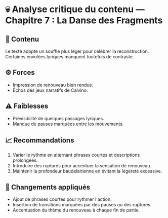 # 💀 Analyse critique du contenu — Chapitre 7 : La Danse des Fragments

## 🧠 Contenu
Le texte adopte un souffle plus léger pour célébrer la reconstruction. Certaines envolées lyriques manquent toutefois de contraste.

## ⚙️ Forces
- Impression de renouveau bien rendue.
- Échos des jeux narratifs de Calvino.

## ⚠️ Faiblesses
- Prévisibilité de quelques passages lyriques.
- Manque de pauses marquées entre les mouvements.

## 📈 Recommandations
1. Varier le rythme en alternant phrases courtes et descriptions prolongées.
2. Introduire des ruptures pour accentuer la sensation de renouveau.
3. Maintenir la profondeur baudelairienne en évitant la légèreté excessive.
## 🔄 Changements appliqués
- Ajout de phrases courtes pour rythmer l'action.
- Insertion de transitions marquées par des pauses ou des ruptures.
- Accentuation du thème du renouveau à chaque fin de partie.
